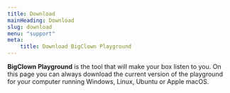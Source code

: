 ```yaml
---
title: Download
mainHeading: Download
slug: download
menu: "support"
meta:
    title: Download BigClown Playground
---
```


**BigClown Playground** is the tool that will make your box listen to you. On this page you can always download the current version of the playground for your computer running Windows, Linux, Ubuntu or Apple macOS.
